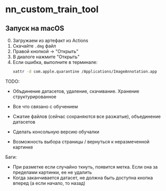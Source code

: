 # nn_custom_train_tool

## Запуск на macOS
0. Загружаем из артефакт из Actions 
1. Скачайте `.dmg` файл
2. Правой кнопкой → "Открыть"
3. В диалоге нажмите "Открыть"
4. Если ошибка, выполните в терминале:
   ```bash
   xattr -d com.apple.quarantine /Applications/ImageAnnotation.app


TODO:
- Объдинение датасетов, удаление, скачивание. Хранение структурированное
- Все что связано с обучением
- Сжатие файлов (сейчас сохраняются все разжатые), объединение датасетов

- Сделать консольную версию обучалки
- Возможность выбора страницы / вернуться к неразмеченной картинке

Баги:
- При разметке если случайно ткнуть, появится метка. Если она за пределами картинки, ее не удалить
- Когда заканчивается датасет, не должна быть доступна кнопка вперед (а если начало, то назад)